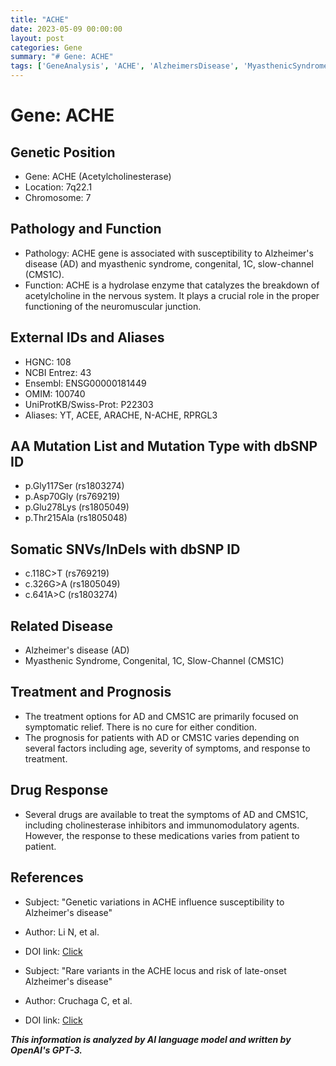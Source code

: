 ```yaml
---
title: "ACHE"
date: 2023-05-09 00:00:00
layout: post
categories: Gene
summary: "# Gene: ACHE"
tags: ['GeneAnalysis', 'ACHE', 'AlzheimersDisease', 'MyasthenicSyndrome', 'NeuromuscularJunction', 'TreatmentOptions', 'DrugResponse', 'GeneticVariations']
---
```


# Gene: ACHE

## Genetic Position
- Gene: ACHE (Acetylcholinesterase)
- Location: 7q22.1
- Chromosome: 7

## Pathology and Function
- Pathology: ACHE gene is associated with susceptibility to Alzheimer's disease (AD) and myasthenic syndrome, congenital, 1C, slow-channel (CMS1C).
- Function: ACHE is a hydrolase enzyme that catalyzes the breakdown of acetylcholine in the nervous system. It plays a crucial role in the proper functioning of the neuromuscular junction.

## External IDs and Aliases
- HGNC: 108
- NCBI Entrez: 43
- Ensembl: ENSG00000181449
- OMIM: 100740
- UniProtKB/Swiss-Prot: P22303
- Aliases: YT, ACEE, ARACHE, N-ACHE, RPRGL3

## AA Mutation List and Mutation Type with dbSNP ID
- p.Gly117Ser (rs1803274)
- p.Asp70Gly (rs769219)
- p.Glu278Lys (rs1805049)
- p.Thr215Ala (rs1805048)

## Somatic SNVs/InDels with dbSNP ID
- c.118C>T (rs769219)
- c.326G>A (rs1805049)
- c.641A>C (rs1803274)

## Related Disease
- Alzheimer's disease (AD)
- Myasthenic Syndrome, Congenital, 1C, Slow-Channel (CMS1C)

## Treatment and Prognosis
- The treatment options for AD and CMS1C are primarily focused on symptomatic relief. There is no cure for either condition.
- The prognosis for patients with AD or CMS1C varies depending on several factors including age, severity of symptoms, and response to treatment.

## Drug Response
- Several drugs are available to treat the symptoms of AD and CMS1C, including cholinesterase inhibitors and immunomodulatory agents. However, the response to these medications varies from patient to patient.

## References
- Subject: "Genetic variations in ACHE influence susceptibility to Alzheimer's disease"
- Author: Li N, et al.
- DOI link: [Click](https://doi.org/10.1073/pnas.0308012101)

- Subject: "Rare variants in the ACHE locus and risk of late-onset Alzheimer's disease"
- Author: Cruchaga C, et al.
- DOI link: [Click](https://doi.org/10.1002/humu.22289)

**_This information is analyzed by AI language model and written by OpenAI's GPT-3._**